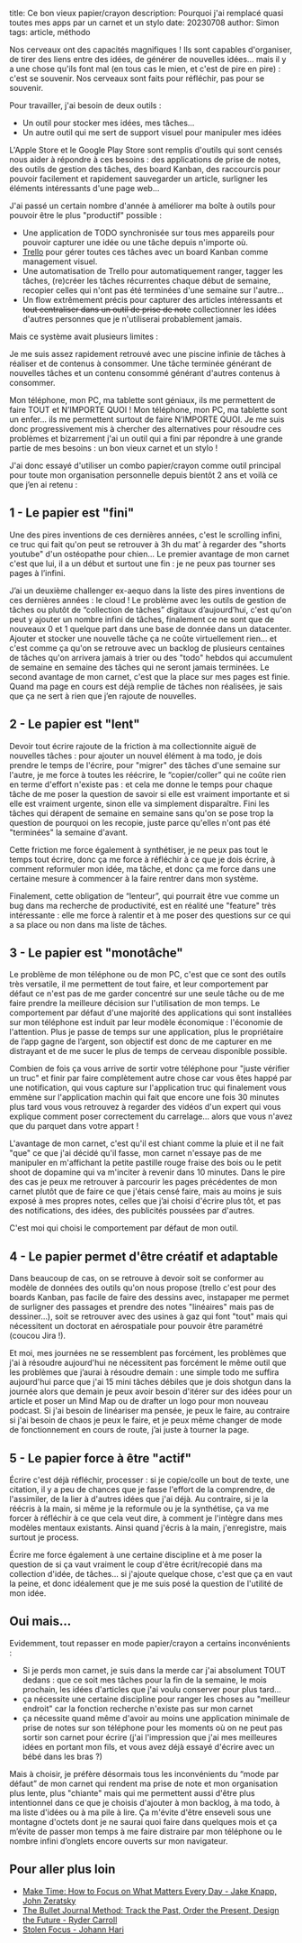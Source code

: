 title: Ce bon vieux papier/crayon
description: Pourquoi j'ai remplacé quasi toutes mes apps par un carnet et un stylo
date: 20230708
author: Simon
tags: article, méthodo

Nos cerveaux ont des capacités magnifiques ! Ils sont capables d'organiser, de tirer des liens entre des idées, de générer de nouvelles idées... mais il y a une chose qu'ils font mal (en tous cas le mien, et c'est de pire en pire) : c'est se souvenir. Nos cerveaux sont faits pour réfléchir, pas pour se souvenir.

Pour travailler, j'ai besoin de deux outils :

* Un outil pour stocker mes idées, mes tâches...
* Un autre outil qui me sert de support visuel pour manipuler mes idées

L'Apple Store et le Google Play Store sont remplis d'outils qui sont censés nous aider à répondre à ces besoins : des applications de prise de notes, des outils de gestion des tâches, des board Kanban, des raccourcis pour pouvoir facilement et rapidement sauvegarder un article, surligner les éléments intéressants d'une page web...

J'ai passé un certain nombre d'année à améliorer ma boîte à outils pour pouvoir être le plus "productif" possible :

* Une application de TODO synchronisée sur tous mes appareils pour pouvoir capturer une idée ou une tâche depuis n'importe où.
* [Trello](https://trello.com/) pour gérer toutes ces tâches avec un board Kanban comme management visuel.
* Une automatisation de Trello pour automatiquement ranger, tagger les tâches, (re)créer les tâches récurrentes chaque début de semaine, recopier celles qui n'ont pas été terminées d'une semaine sur l'autre…
* Un flow extrêmement précis pour capturer des articles intéressants et <s>tout centraliser dans un outil de prise de note</s> collectionner les idées d'autres personnes que je n'utiliserai probablement jamais.

Mais ce système avait plusieurs limites :

Je me suis assez rapidement retrouvé avec une piscine infinie de tâches à réaliser et de contenus à consommer. Une tâche terminée générant de nouvelles tâches et un contenu consommé générant d'autres contenus à consommer.

Mon téléphone, mon PC, ma tablette sont géniaux, ils me permettent de faire TOUT et N’IMPORTE QUOI ! Mon téléphone, mon PC, ma tablette sont un enfer... ils me permettent surtout de faire N’IMPORTE QUOI.
Je me suis donc progressivement mis à chercher des alternatives pour résoudre ces problèmes et bizarrement j'ai un outil qui a fini par répondre à une grande partie de mes besoins : un bon vieux carnet et un stylo !

J'ai donc essayé d'utiliser un combo papier/crayon comme outil principal pour toute mon organisation personnelle depuis bientôt 2 ans et voilà ce que j’en ai retenu :

## 1 - Le papier est "fini"

Une des pires inventions de ces dernières années, c'est le scrolling infini, ce truc qui fait qu'on peut se retrouver à 3h du mat’ à regarder des "shorts youtube" d'un ostéopathe pour chien... Le premier avantage de mon carnet c'est que lui, il a un début et surtout une fin : je ne peux pas tourner ses pages à l’infini.

J’ai un deuxième challenger ex-aequo dans la liste des pires inventions de ces dernières années : le cloud ! Le problème avec les outils de gestion de tâches ou plutôt de “collection de tâches” digitaux d’aujourd’hui, c'est qu'on peut y ajouter un nombre infini de tâches, finalement ce ne sont que de nouveaux 0 et 1 quelque part dans une base de donnée dans un datacenter. Ajouter et stocker une nouvelle tâche ça ne coûte virtuellement rien... et c'est comme ça qu'on se retrouve avec un backlog de plusieurs centaines de tâches qu'on arrivera jamais à trier ou des "todo" hebdos qui accumulent de semaine en semaine des tâches qui ne seront jamais terminées.
Le second avantage de mon carnet, c'est que la place sur mes pages est finie. Quand ma page en cours est déjà remplie de tâches non réalisées, je sais que ça ne sert à rien que j’en rajoute de nouvelles.

## 2 - Le papier est "lent"

Devoir tout écrire rajoute de la friction à ma collectionnite aiguë de nouvelles tâches : pour ajouter un nouvel élément à ma todo, je dois prendre le temps de l'écrire, pour "migrer" des tâches d'une semaine sur l'autre, je me force à toutes les réécrire, le “copier/coller” qui ne coûte rien en terme d'effort n'existe pas : et cela me donne le temps pour chaque tâche de me poser la question de savoir si elle est vraiment importante et si elle est vraiment urgente, sinon elle va simplement disparaître. Fini les tâches qui dérapent de semaine en semaine sans qu'on se pose trop la question de pourquoi on les recopie, juste parce qu'elles n'ont pas été "terminées" la semaine d'avant.

Cette friction me force également à synthétiser, je ne peux pas tout le temps tout écrire, donc ça me force à réfléchir à ce que je dois écrire, à comment reformuler mon idée, ma tâche, et donc ça me force dans une certaine mesure à commencer à la faire rentrer dans mon système.

Finalement, cette obligation de “lenteur”, qui pourrait être vue comme un bug dans ma recherche de productivité, est en réalité une "feature" très intéressante : elle me force à ralentir et à me poser des questions sur ce qui a sa place ou non dans ma liste de tâches.

## 3 - Le papier est "monotâche"

Le problème de mon téléphone ou de mon PC, c'est que ce sont des outils très versatile, il me permettent de tout faire, et leur comportement par défaut ce n'est pas de me garder concentré sur une seule tâche ou de me faire prendre la meilleure décision sur l'utilisation de mon temps. Le comportement par défaut d'une majorité des applications qui sont installées sur mon téléphone est induit par leur modèle économique : l'économie de l'attention. Plus je passe de temps sur une application, plus le propriétaire de l’app gagne de l’argent, son objectif est donc de me capturer en me distrayant et de me sucer le plus de temps de cerveau disponible possible.

Combien de fois ça vous arrive de sortir votre téléphone pour "juste vérifier un truc" et finir par faire complètement autre chose car vous êtes happé par une notification, qui vous capture sur l'application truc qui finalement vous emmène sur l'application machin qui fait que encore une fois 30 minutes plus tard vous vous retrouvez à regarder des vidéos d'un expert qui vous explique comment poser correctement du carrelage... alors que vous n'avez que du parquet dans votre appart !

L'avantage de mon carnet, c'est qu'il est chiant comme la pluie et il ne fait "que" ce que j'ai décidé qu'il fasse, mon carnet n'essaye pas de me manipuler en m'affichant la petite pastille rouge fraise des bois ou le petit shoot de dopamine qui va m'inciter à revenir dans 10 minutes. Dans le pire des cas je peux me retrouver à parcourir les pages précédentes de mon carnet plutôt que de faire ce que j'étais censé faire, mais au moins je suis exposé à mes propres notes, celles que j’ai choisi d'écrire plus tôt, et pas des notifications, des idées, des publicités poussées par d'autres.

C'est moi qui choisi le comportement par défaut de mon outil.

## 4 - Le papier permet d'être créatif et adaptable

Dans beaucoup de cas, on se retrouve à devoir soit se conformer au modèle de données des outils qu'on nous propose (trello c'est pour des boards Kanban, pas facile de faire des dessins avec, instapaper me permet de surligner des passages et prendre des notes "linéaires" mais pas de dessiner...), soit se retrouver avec des usines à gaz qui font "tout" mais qui nécessitent un doctorat en aérospatiale pour pouvoir être paramétré (coucou Jira !).

Et moi, mes journées ne se ressemblent pas forcément, les problèmes que j'ai à résoudre aujourd'hui ne nécessitent pas forcément le même outil que les problèmes que j’aurai à résoudre demain : une simple todo me suffira aujourd'hui parce que j'ai 15 mini tâches débiles que je dois shotgun dans la journée alors que demain je peux avoir besoin d'itérer sur des idées pour un article et poser un Mind Map ou de drafter un logo pour mon nouveau podcast. Si j'ai besoin de linéariser ma pensée, je peux le faire, au contraire si j'ai besoin de chaos je peux le faire, et je peux même changer de mode de fonctionnement en cours de route, j’ai juste à tourner la page.

## 5 - Le papier force à être "actif"

Écrire c'est déjà réfléchir, processer : si je copie/colle un bout de texte, une citation, il y a peu de chances que je fasse l'effort de la comprendre, de l'assimiler, de la lier à d'autres idées que j'ai déjà. Au contraire, si je la réécris à la main, si même je la reformule ou je la synthétise, ça va me forcer à réfléchir à ce que cela veut dire, à comment je l'intègre dans mes modèles mentaux existants. Ainsi quand j'écris à la main, j'enregistre, mais surtout je process.

Écrire me force également à une certaine discipline et à me poser la question de si ça vaut vraiment le coup d'être écrit/recopié dans ma collection d'idée, de tâches... si j'ajoute quelque chose, c'est que ça en vaut la peine, et donc idéalement que je me suis posé la question de l'utilité de mon idée.

## Oui mais...

Evidemment, tout repasser en mode papier/crayon a certains inconvénients :

* Si je perds mon carnet, je suis dans la merde car j'ai absolument TOUT dedans : que ce soit mes tâches pour la fin de la semaine, le mois prochain, les idées d'articles que j'ai voulu conserver pour plus tard...
* ça nécessite une certaine discipline pour ranger les choses au "meilleur endroit" car la fonction recherche n'existe pas sur mon carnet
* ça nécessite quand même d'avoir au moins une application minimale de prise de notes sur son téléphone pour les moments où on ne peut pas sortir son carnet pour écrire (j'ai l'impression que j'ai mes meilleures idées en portant mon fils, et vous avez déjà essayé d'écrire avec un bébé dans les bras ?)

Mais à choisir, je préfère désormais tous les inconvénients du “mode par défaut” de mon carnet qui rendent ma prise de note et mon organisation plus lente, plus "chiante" mais qui me permettent aussi d'être plus intentionnel dans ce que je choisis d'ajouter à mon backlog, à ma todo, à ma liste d'idées ou à ma pile à lire. Ça m'évite d'être enseveli sous une montagne d'octets dont je ne saurai quoi faire dans quelques mois et ça m’évite de passer mon temps à me faire distraire par mon téléphone ou le nombre infini d’onglets encore ouverts sur mon navigateur.

## Pour aller plus loin 

* [Make Time: How to Focus on What Matters Every Day - Jake Knapp, John Zeratsky](https://www.goodreads.com/book/show/37880811-make-time)
* [The Bullet Journal Method: Track the Past, Order the Present, Design the Future - Ryder Carroll](https://www.goodreads.com/book/show/39071691-the-bullet-journal-method)
* [Stolen Focus - Johann Hari](https://www.goodreads.com/book/show/57933306-stolen-focus)
